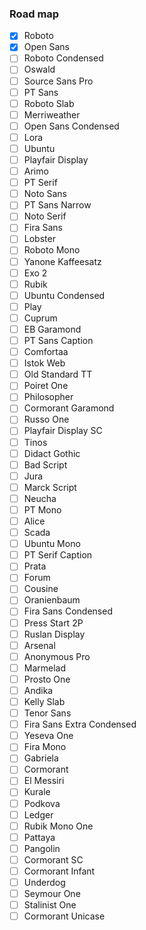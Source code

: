 ### Road map

- [x] Roboto
- [x] Open Sans
- [ ] Roboto Condensed
- [ ] Oswald
- [ ] Source Sans Pro
- [ ] PT Sans
- [ ] Roboto Slab
- [ ] Merriweather
- [ ] Open Sans Condensed
- [ ] Lora
- [ ] Ubuntu
- [ ] Playfair Display
- [ ] Arimo
- [ ] PT Serif
- [ ] Noto Sans
- [ ] PT Sans Narrow
- [ ] Noto Serif
- [ ] Fira Sans
- [ ] Lobster
- [ ] Roboto Mono
- [ ] Yanone Kaffeesatz
- [ ] Exo 2
- [ ] Rubik
- [ ] Ubuntu Condensed
- [ ] Play
- [ ] Cuprum
- [ ] EB Garamond
- [ ] PT Sans Caption
- [ ] Comfortaa
- [ ] Istok Web
- [ ] Old Standard TT
- [ ] Poiret One
- [ ] Philosopher
- [ ] Cormorant Garamond
- [ ] Russo One
- [ ] Playfair Display SC
- [ ] Tinos
- [ ] Didact Gothic
- [ ] Bad Script
- [ ] Jura
- [ ] Marck Script
- [ ] Neucha
- [ ] PT Mono
- [ ] Alice
- [ ] Scada
- [ ] Ubuntu Mono
- [ ] PT Serif Caption
- [ ] Prata
- [ ] Forum
- [ ] Cousine
- [ ] Oranienbaum
- [ ] Fira Sans Condensed
- [ ] Press Start 2P
- [ ] Ruslan Display
- [ ] Arsenal
- [ ] Anonymous Pro
- [ ] Marmelad
- [ ] Prosto One
- [ ] Andika
- [ ] Kelly Slab
- [ ] Tenor Sans
- [ ] Fira Sans Extra Condensed
- [ ] Yeseva One
- [ ] Fira Mono
- [ ] Gabriela
- [ ] Cormorant
- [ ] El Messiri
- [ ] Kurale
- [ ] Podkova
- [ ] Ledger
- [ ] Rubik Mono One
- [ ] Pattaya
- [ ] Pangolin
- [ ] Cormorant SC
- [ ] Cormorant Infant
- [ ] Underdog
- [ ] Seymour One
- [ ] Stalinist One
- [ ] Cormorant Unicase
